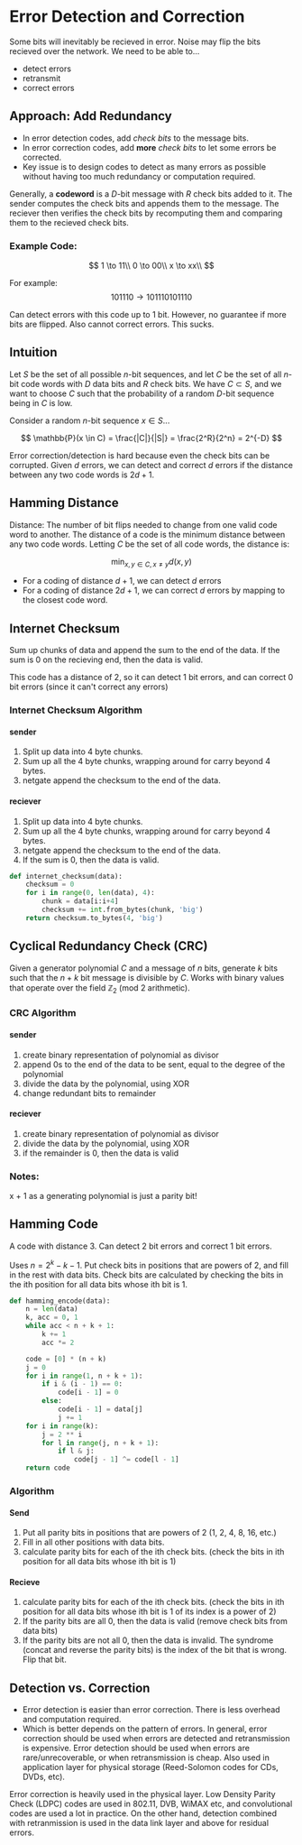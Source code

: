 # Error Detection and Correction

Some bits will inevitably be recieved in error. Noise may flip the bits recieved over the network. We need to be able to...

- detect errors
- retransmit
- correct errors

## Approach: Add Redundancy

- In error detection codes, add *check bits* to the message bits.
- In error correction codes, add **more** *check bits* to let some errors be corrected.
- Key issue is to design codes to detect as many errors as possible without having too much redundancy or computation required.

Generally, a **codeword** is a $D$-bit message with $R$ check bits added to it. The sender computes the check bits and appends them to the message. The reciever then verifies the check bits by recomputing them and comparing them to the recieved check bits.


### Example Code:

$$
1 \to 11\\
0 \to 00\\
x \to xx\\
$$

For example:
$$
101110 \to 101110101110
$$

Can detect errors with this code up to 1 bit. However, no guarantee if more bits are flipped. Also cannot correct errors. This sucks.

## Intuition

Let $S$ be the set of all possible $n$-bit sequences, and let $C$ be the set of all $n$-bit code words with $D$ data bits and $R$ check bits. We have $C \subset S$, and we want to choose $C$ such that the probability of a random $D$-bit sequence being in $C$ is low.

Consider a random $n$-bit sequence $x \in S$...

$$
\mathbb{P}(x \in C) = \frac{|C|}{|S|} = \frac{2^R}{2^n} = 2^{-D}
$$

Error correction/detection is hard because even the check bits can be corrupted. Given $d$ errors, we can detect and correct $d$ errors if the distance between any two code words is $2d + 1$.

## Hamming Distance

Distance: The number of bit flips needed to change from one valid code word to another. The distance of a code is the minimum distance between any two code words. Letting $C$ be the set of all code words, the distance is:

$$
\min_{x, y \in C, x \neq y} d(x, y)
$$

- For a coding of distance $d + 1$, we can detect $d$ errors
- For a coding of distance $2d + 1$, we can correct $d$ errors by mapping to the closest code word.


## Internet Checksum

Sum up chunks of data and append the sum to the end of the data. If the sum is 0 on the recieving end, then the data is valid.

This code has a distance of 2, so it can detect 1 bit errors, and can correct 0 bit errors (since it can't correct any errors)

### Internet Checksum Algorithm

#### sender

1. Split up data into 4 byte chunks.
2. Sum up all the 4 byte chunks, wrapping around for carry beyond 4 bytes.
3. netgate append the checksum to the end of the data.

#### reciever

1. Split up data into 4 byte chunks.
2. Sum up all the 4 byte chunks, wrapping around for carry beyond 4 bytes.
3. netgate append the checksum to the end of the data.
4. If the sum is 0, then the data is valid.

```python
def internet_checksum(data):
    checksum = 0
    for i in range(0, len(data), 4):
        chunk = data[i:i+4]
        checksum += int.from_bytes(chunk, 'big')
    return checksum.to_bytes(4, 'big')
```

## Cyclical Redundancy Check (CRC)

Given a generator polynomial $C$ and a message of $n$ bits, generate $k$ bits such that the $n + k$ bit message is divisible by $C$. Works with binary values that operate over the field $\mathbb{Z}_2$ (mod 2 arithmetic).

### CRC Algorithm

#### sender

1. create binary representation of polynomial as divisor
2. append 0s to the end of the data to be sent, equal to the degree of the polynomial
3. divide the data by the polynomial, using XOR
4. change redundant bits to remainder

#### reciever

1. create binary representation of polynomial as divisor
2. divide the data by the polynomial, using XOR
3. if the remainder is 0, then the data is valid

### Notes:

x + 1 as a generating polynomial is just a parity bit!

## Hamming Code

A code with distance 3. Can detect 2 bit errors and correct 1 bit errors.

Uses $n = 2^k - k - 1$. Put check bits in positions that are powers of 2, and fill in the rest with data bits. Check bits are calculated by checking the bits in the ith position for all data bits whose ith bit is 1.

```python
def hamming_encode(data):
    n = len(data)
    k, acc = 0, 1
    while acc < n + k + 1:
        k += 1
        acc *= 2

    code = [0] * (n + k)
    j = 0
    for i in range(1, n + k + 1):
        if i & (i - 1) == 0:
            code[i - 1] = 0
        else:
            code[i - 1] = data[j]
            j += 1
    for i in range(k):
        j = 2 ** i
        for l in range(j, n + k + 1):
            if l & j:
                code[j - 1] ^= code[l - 1]
    return code
```

### Algorithm

#### Send
1. Put all parity bits in positions that are powers of 2 (1, 2, 4, 8, 16, etc.)
2. Fill in all other positions with data bits.
3. calculate parity bits for each of the ith check bits. (check the bits in ith position for all data bits whose ith bit is 1)

#### Recieve
1. calculate parity bits for each of the ith check bits. (check the bits in ith position for all data bits whose ith bit is 1 of its index is a power of 2)
2. If the parity bits are all 0, then the data is valid (remove check bits from data bits)
3. If the parity bits are not all 0, then the data is invalid. The syndrome (concat and reverse the parity bits) is the index of the bit that is wrong. Flip that bit.


## Detection vs. Correction

- Error detection is easier than error correction. There is less overhead and computation required.
- Which is better depends on the pattern of errors. In general, error correction should be used when errors are detected and retransmission is expensive. Error detection should be used when errors are rare/unrecoverable, or when retransmission is cheap. Also used in application layer for physical storage (Reed-Solomon codes for CDs, DVDs, etc).

Error correction is heavily used in the physical layer. Low Density Parity Check (LDPC) codes are used in 802.11, DVB, WiMAX etc, and convolutional codes are used a lot in practice. On the other hand, detection combined with retranmission is used in the data link layer and above for residual errors.